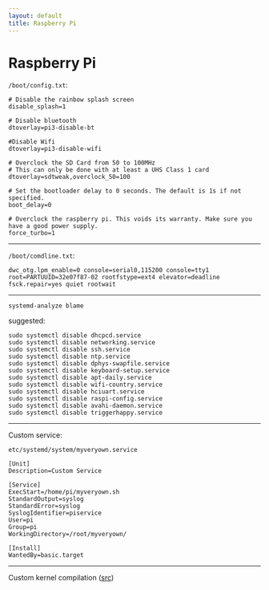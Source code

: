 ```yaml
---
layout: default
title: Raspberry Pi
---
```


# Raspberry Pi

`/boot/config.txt`:

```
# Disable the rainbow splash screen
disable_splash=1

# Disable bluetooth
dtoverlay=pi3-disable-bt

#Disable Wifi
dtoverlay=pi3-disable-wifi
 
# Overclock the SD Card from 50 to 100MHz
# This can only be done with at least a UHS Class 1 card
dtoverlay=sdtweak,overclock_50=100
 
# Set the bootloader delay to 0 seconds. The default is 1s if not specified.
boot_delay=0

# Overclock the raspberry pi. This voids its warranty. Make sure you have a good power supply.
force_turbo=1
```

---

`/boot/comdline.txt`:

```
dwc_otg.lpm_enable=0 console=serial0,115200 console=tty1 root=PARTUUID=32e07f87-02 rootfstype=ext4 elevator=deadline fsck.repair=yes quiet rootwait
```

---

`systemd-analyze blame`

suggested:

```
sudo systemctl disable dhcpcd.service
sudo systemctl disable networking.service
sudo systemctl disable ssh.service
sudo systemctl disable ntp.service
sudo systemctl disable dphys-swapfile.service
sudo systemctl disable keyboard-setup.service
sudo systemctl disable apt-daily.service
sudo systemctl disable wifi-country.service
sudo systemctl disable hciuart.service
sudo systemctl disable raspi-config.service
sudo systemctl disable avahi-daemon.service
sudo systemctl disable triggerhappy.service
```

---

Custom service:

`etc/systemd/system/myveryown.service`

```
[Unit]
Description=Custom Service

[Service]
ExecStart=/home/pi/myveryown.sh
StandardOutput=syslog
StandardError=syslog
SyslogIdentifier=piservice
User=pi
Group=pi
WorkingDirectory=/root/myveryown/

[Install]
WantedBy=basic.target
```

---

Custom kernel compilation ([src](https://www.raspberrypi.org/documentation/linux/kernel/))

